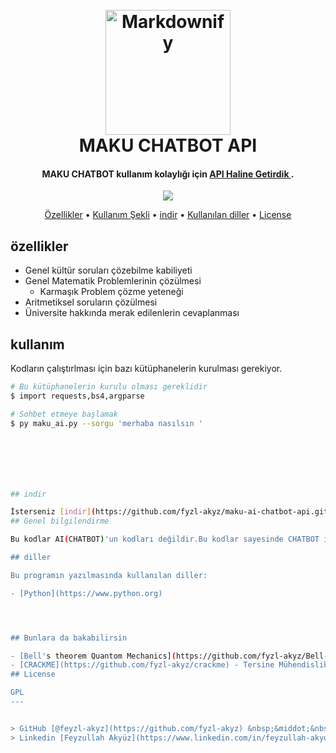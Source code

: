 
<h1 align="center">
  <br>
  <a href="http://www.amitmerchant.com/electron-markdownify"><img src="https://blogger.googleusercontent.com/img/b/R29vZ2xl/AVvXsEgtqrCqGCvzRlPuD6jUbkAkFU0jX9CocTRuFqiEcuE7QJWZQ8y9EieKat2ONM3hvY1-9-CmOxPKCRthTyXhnfXpb-cxFVBNl24Z347nWAar8SRKKQCjDri_jvSD_iTGKYROBYdv-R2bnyhxe-QQ41RXuc7_esA7BThhNtNuJyAu55wpGQIxQn3XCCr1o3Qd/s320/makubilen.png" alt="Markdownify" width="200"></a>
  <br>
  MAKU CHATBOT API
  <br>
</h1>

<h4 align="center">MAKU CHATBOT kullanım kolaylığı için <a href="https://github.com/fyzl-akyz" target="_blank">API Haline Getirdik </a>.</h4>

<p align="center">
  
  
  <a href="#">
    <img src="https://img.shields.io/badge/$-donate-ff69b4.svg?maxAge=2592000&amp;style=flat">
  </a>
</p>

<p align="center">
  <a href="#özellikler">Özellikler</a> •
  <a href="#kullanım">Kullanım Şekli</a> •
  <a href="#indir">indir</a> •
  <a href="#diller">Kullanılan diller</a> •
  <a href="#license">License</a>





## özellikler

* Genel kültür soruları çözebilme kabiliyeti
* Genel Matematik Problemlerinin çözülmesi
  - Karmaşık Problem çözme yeteneği 
* Aritmetiksel soruların çözülmesi 
*  Üniversite hakkında merak edilenlerin cevaplanması

## kullanım

Kodların çalıştırlması için bazı kütüphanelerin kurulması gerekiyor.
```bash
# Bu kütüphanelerin kurulu olması gereklidir
$ import requests,bs4,argparse

# Sohbet etmeye başlamak  
$ py maku_ai.py --sorgu 'merhaba nasılsın ' 







## indir

İsterseniz [indir](https://github.com/fyzl-akyz/maku-ai-chatbot-api.git) tıklayarak repo ya direkt olarak ulaşabilirsiniz.
## Genel bilgilendirme

Bu kodlar AI(CHATBOT)'un kodları değildir.Bu kodlar sayesinde CHATBOT ile direk olarak konuşmanızı sağlar. 

## diller

Bu programın yazılmasında kullanılan diller:

- [Python](https://www.python.org)




## Bunlara da bakabilirsin

- [Bell's theorem Quantom Mechanics](https://github.com/fyzl-akyz/Bell-s-theorem-Quantum-Mechanics) - Bell's teorisi deneyi
- [CRACKME](https://github.com/fyzl-akyz/crackme) - Tersine Mühendislik kullanılarak lisans kontrolünün kırılması
## License

GPL
---


> GitHub [@feyzl-akyz](https://github.com/fyzl-akyz) &nbsp;&middot;&nbsp;
> Linkedin [Feyzullah Akyüz](https://www.linkedin.com/in/feyzullah-akyuz/)

